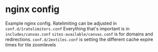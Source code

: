 # nginx config

Example nginx config.
Ratelimiting can be adjusted in `conf.d/1ratelimiters.conf`
Everything that's important is in `includes/canvas.conf`
`sites-available/canvas.conf` is for domains and redirections.
`conf.d/2extiles.conf` is setting the different cache expire times for tile zoomlevels
